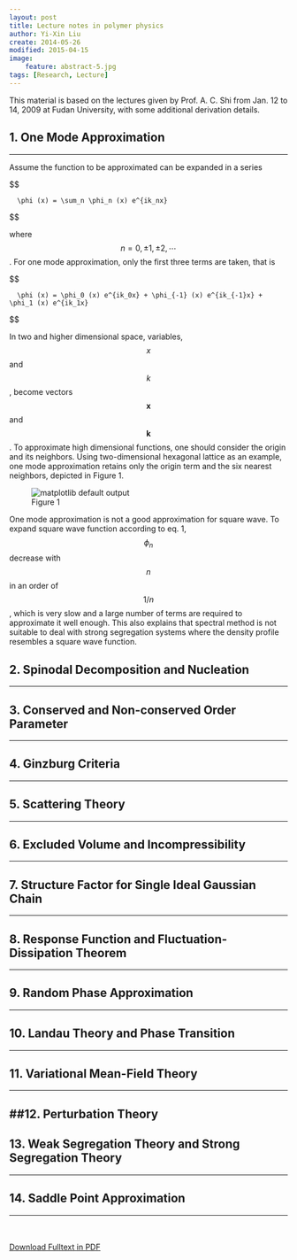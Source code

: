 ```yaml
---
layout: post
title: Lecture notes in polymer physics
author: Yi-Xin Liu
create: 2014-05-26
modified: 2015-04-15
image:
    feature: abstract-5.jpg
tags: [Research, Lecture]
---
```


This material is based on the lectures given by Prof. A. C. Shi from Jan. 12 to 14, 2009 at Fudan University, with some additional derivation details.

<!--more-->

## 1. One Mode Approximation
-----

Assume the function to be approximated can be expanded in a series

$$

      \phi (x) = \sum_n \phi_n (x) e^{ik_nx}

$$

where $$n = 0, \pm 1, \pm 2, \cdots$$. For one mode approximation, only the first three terms are taken, that is

$$

      \phi (x) = \phi_0 (x) e^{ik_0x} + \phi_{-1} (x) e^{ik_{-1}x} + \phi_1 (x) e^{ik_1x}

$$

In two and higher dimensional space, variables, $$x$$ and $$k$$, become vectors $$\mathbf{x}$$ and $$\mathbf{k}$$. To approximate high dimensional functions, one should consider the origin and its neighbors. Using two-dimensional hexagonal lattice as an example, one mode approximation retains only the origin term and the six nearest neighbors, depicted in Figure 1.

<figure>
    <img src="{{ site.url }}/images/20140526/pp-notes-01.png" alt="matplotlib default output">
    <figcaption>Figure 1</figcaption>
</figure>

One mode approximation is not a good approximation for square wave.
To expand square wave function according to eq. 1, $$\phi_n$$ decrease with $$n$$ in an order of $$1/n$$, which is very slow and a large number of terms are required to approximate it well enough. This also explains that spectral method is not suitable to deal with strong segregation systems where the density profile resembles a square wave function.

## 2. Spinodal Decomposition and Nucleation
----------------------------------------

## 3. Conserved and Non-conserved Order Parameter
----------------------------------------------

## 4. Ginzburg Criteria
--------------------

## 5. Scattering Theory
--------------------

## 6. Excluded Volume and Incompressibility
----------------------------------------

## 7. Structure Factor for Single Ideal Gaussian Chain
---------------------------------------------------

## 8. Response Function and Fluctuation-Dissipation Theorem
--------------------------------------------------------

## 9. Random Phase Approximation
-----------------------------

## 10. Landau Theory and Phase Transition
--------------------------------------

## 11. Variational Mean-Field Theory
---------------------------------

##12. Perturbation Theory
-----------------------

## 13. Weak Segregation Theory and Strong Segregation Theory
---------------------------------------------------------

## 14. Saddle Point Approximation
------------------------------

<div markdown="0">
    <br><br>
    <a href="{{ site.url }}/downloads/pp-notes.pdf" class="btn btn-success">Download Fulltext in PDF</a>
</div>

